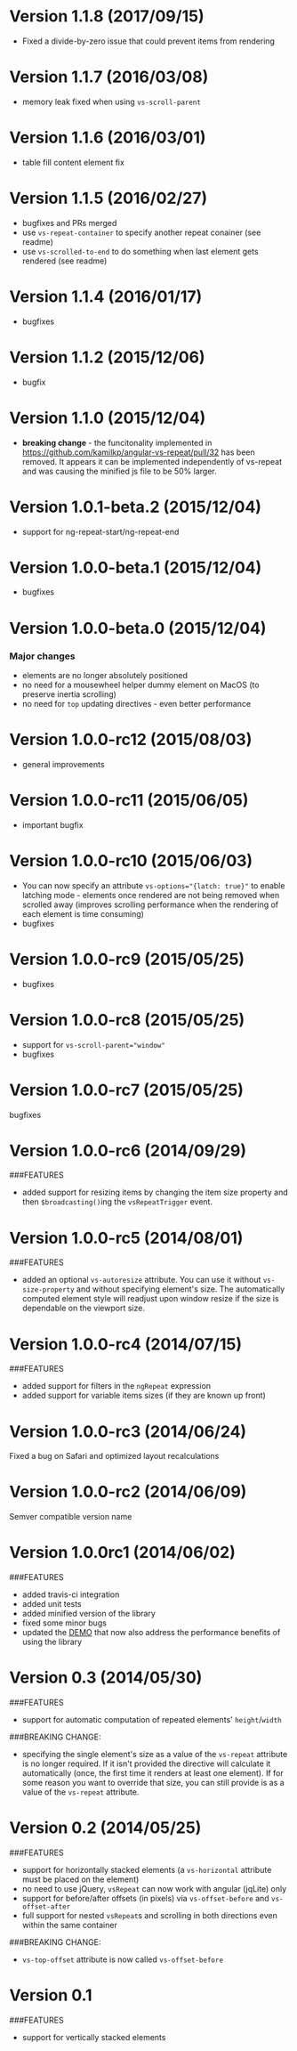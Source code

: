 Version 1.1.8 (2017/09/15)
=================

  * Fixed a divide-by-zero issue that could prevent items from rendering

Version 1.1.7 (2016/03/08)
=================

  * memory leak fixed when using `vs-scroll-parent`

Version 1.1.6 (2016/03/01)
=================

  * table fill content element fix

Version 1.1.5 (2016/02/27)
=================

  * bugfixes and PRs merged
  * use `vs-repeat-container` to specify another repeat conainer (see readme)
  * use `vs-scrolled-to-end` to do something when last element gets rendered (see readme)

Version 1.1.4 (2016/01/17)
=================

  * bugfixes

Version 1.1.2 (2015/12/06)
=================

  * bugfix

Version 1.1.0 (2015/12/04)
=================

  * **breaking change** - the funcitonality implemented in https://github.com/kamilkp/angular-vs-repeat/pull/32 has been removed. It appears it can be implemented independently of vs-repeat and was causing the minified js file to be 50% larger.

Version 1.0.1-beta.2 (2015/12/04)
=================

  * support for ng-repeat-start/ng-repeat-end

Version 1.0.0-beta.1 (2015/12/04)
=================

  * bugfixes

Version 1.0.0-beta.0 (2015/12/04)
=================

### Major changes
  * elements are no longer absolutely positioned
  * no need for a mousewheel helper dummy element on MacOS (to preserve inertia scrolling)
  * no need for `top` updating directives - even better performance

Version 1.0.0-rc12 (2015/08/03)
=================

  * general improvements

Version 1.0.0-rc11 (2015/06/05)
=================

  * important bugfix

Version 1.0.0-rc10 (2015/06/03)
=================

  * You can now specify an attribute `vs-options="{latch: true}"` to enable latching mode - elements once rendered are not being removed when scrolled away (improves scrolling performance when the rendering of each element is time consuming)
  * bugfixes

Version 1.0.0-rc9 (2015/05/25)
=================

  * bugfixes

Version 1.0.0-rc8 (2015/05/25)
=================

  * support for `vs-scroll-parent="window"`
  * bugfixes

Version 1.0.0-rc7 (2015/05/25)
=================

bugfixes

Version 1.0.0-rc6 (2014/09/29)
=================

###FEATURES
  * added support for resizing items by changing the item size property and then `$broadcasting()`ing the ``vsRepeatTrigger`` event.

Version 1.0.0-rc5 (2014/08/01)
=================

###FEATURES
  * added an optional `vs-autoresize` attribute. You can use it without `vs-size-property` and without specifying element's size. The automatically computed element style will readjust upon window resize if the size is dependable on the viewport size.

Version 1.0.0-rc4 (2014/07/15)
=================

###FEATURES
  * added support for filters in the `ngRepeat` expression
  * added support for variable items sizes (if they are known up front)

Version 1.0.0-rc3 (2014/06/24)
=================
Fixed a bug on Safari and optimized layout recalculations

Version 1.0.0-rc2 (2014/06/09)
=================
Semver compatible version name

Version 1.0.0rc1 (2014/06/02)
=================

###FEATURES
- added travis-ci integration
- added unit tests
- added minified version of the library
- fixed some minor bugs
- updated the [DEMO](http://kamilkp.github.io/angular-vs-repeat/) that now also address the performance benefits of using the library

Version 0.3 (2014/05/30)
=================

###FEATURES
- support for automatic computation of repeated elements' `height`/`width`

###BREAKING CHANGE:
- specifying the single element's size as a value of the `vs-repeat` attribute is no longer required. If it isn't provided the directive will calculate it automatically (once, the first time it renders at least one element). If for some reason you want to override that size, you can still provide is as a value of the `vs-repeat` attribute.

Version 0.2 (2014/05/25)
=================

###FEATURES
- support for horizontally stacked elements (a `vs-horizontal` attribute must be placed on the element)
- no need to use jQuery, `vsRepeat` can now work with angular (jqLite) only
- support for before/after offsets (in pixels) via `vs-offset-before` and `vs-offset-after`
- full support for nested `vsRepeat`s and scrolling in both directions even within the same container

###BREAKING CHANGE:
- `vs-top-offset` attribute is now called `vs-offset-before`

Version 0.1
=================

###FEATURES
- support for vertically stacked elements
